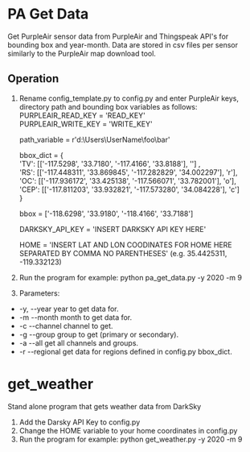 # PA Get Data  
Get PurpleAir sensor data from PurpleAir and Thingspeak API's for bounding box and year-month.
Data are stored in csv files per sensor similarly to the PurpleAir map download tool.

## Operation  
1. Rename config_template.py to config.py and enter PurpleAir keys, directory path and bounding box variables as follows:  
    PURPLEAIR_READ_KEY = 'READ_KEY'  
    PURPLEAIR_WRITE_KEY = 'WRITE_KEY'  

    path_variable = r'd:\Users\UserName\foo\bar'  

    bbox_dict = {  
        'TV': [['-117.5298', '33.7180', '-117.4166', '33.8188'], ''] ,  
        'RS': [['-117.448311', '33.869845', '-117.282829', '34.002297'], 'r'],  
        'OC': [['-117.936172', '33.425138', '-117.566071', '33.782001'], 'o'],  
        'CEP': [['-117.811203', '33.932821', '-117.573280', '34.084228'], 'c']  
        }  

    bbox = ['-118.6298', '33.9180', '-118.4166', '33.7188']   

    DARKSKY_API_KEY = 'INSERT DARKSKY API KEY HERE'  

    HOME = 'INSERT LAT AND LON COODINATES FOR HOME HERE SEPARATED BY COMMA NO PARENTHESES' (e.g. 35.4425311, -119.332123)  

2. Run the program for example: python pa_get_data.py -y 2020 -m 9  
3. Parameters:  
  * -y, --year   year to get data for.  
  * -m  --month  month to get data for.  
  * -c  --channel  channel to get.  
  * -g  --group    group to get (primary or secondary).  
  * -a  --all      get all channels and groups.  
  * -r  --regional get data for regions defined in config.py bbox_dict.  



# get_weather
Stand alone program that gets weather data from DarkSky  

1. Add the Darsky API Key to config.py
2. Change the HOME variable to your home coordinates in config.py
3. Run the program for example: python get_weather.py -y 2020 -m 9